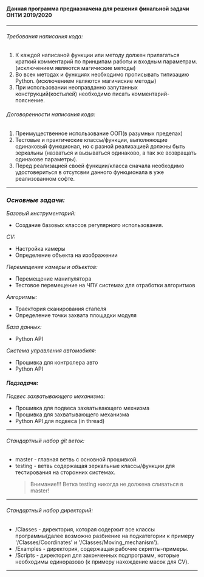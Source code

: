 #### Данная программа предназначена для решения финальной задачи ОНТИ 2019/2020 
-------
###### Требования написания кода:

1. К каждой написаной функции или методу должен прилагаться краткий
   комментарий по принципам работы и входным параметрам. (исключением
   являются магичиские методы)
2. Во всех методах и функциях необходимо прописывать типизацию Python. 
   (исключением являются магичиские методы)
3. При использовании неоправданно запутанных конструкций(костылей)
   необходимо писать комментарий-пояснение.
   
###### Договоренности написания кода:
1. Преимущественное использование ООП(в разумных пределах) 
2. Тестовые и практические классы/функции, выполняющие одинаковый
   функционал, но с разной реализацией должны быть зеркальны (назваться
   и вызываться одинаково, а так же возвращать одинакове параметры).
3. Перед реализацией своей функции/класса сначала необходимо
   удостовериться в отсутсвии данного функционала в уже реализованном
   софте.
--------



### *Основные задачи:*
*Базовый инструментарий:*
- Создание базовых классов регулярного использования.

*CV:*
- Настройка камеры
- Определение объекта на изображении

*Перемещение камеры и объектов:*
- Перемещение манипулятора
- Тестовое перемещение на ЧПУ системах для отработки алгоритмов

*Алгоритмы:*
- Траектория сканирования стапеля
- Определение точки захвата площадки модуля

*База данных:*
- Python API

*Система управления автомобиля:*
- Прошивка для контролера авто
- Python API


#### *Подзадачи:*

*Подвес захватывающего механизма:*
- Прошивка для подвеса захватывающего мехнизма
- Прошивка для захватывающего механизма
- Python API для подвеса (in thread)

-------
###### Стандартный набор git веток:
- master - главная ветвь с основной прошивкой.
- testing - ветвь содержащая зеркальные классы/функции для тестирования
  на сторонних системах.
    >Внимание!!! Ветка testing никогда не должена сливаться в master!
-------

###### Стандартный набор директорий:
- /Classes - директория, которая содержит все классы программы(далее
  возможно разбиение на подкатегории к примеру '/Classes/Coordinates' и
  '/Classes/Moving_mechanism').
- /Examples - директория, содержащая рабочие скрипты-примеры.
- /Scripts - директория для законченных подпрограмм, которые необходимы
  единоразово (к примеру нахождение масок для CV).
-------